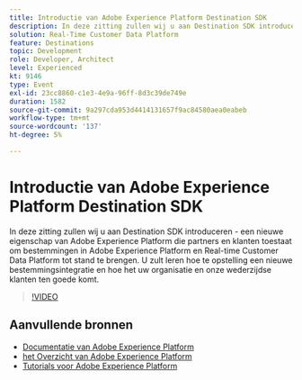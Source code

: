 ```yaml
---
title: Introductie van Adobe Experience Platform Destination SDK
description: In deze zitting zullen wij u aan Destination SDK introduceren - een nieuwe eigenschap van Adobe Experience Platform die partners en klanten toestaat om bestemmingen in Adobe Experience Platform en Real-time Customer Data Platform tot stand te brengen. U zult leren hoe te opstelling een nieuwe bestemmingsintegratie en hoe het uw organisatie en onze wederzijdse klanten ten goede komt.
solution: Real-Time Customer Data Platform
feature: Destinations
topic: Development
role: Developer, Architect
level: Experienced
kt: 9146
type: Event
exl-id: 23cc8860-c1e3-4e9a-96ff-8d3c39de749e
duration: 1582
source-git-commit: 9a297cda953d4414131657f9ac84580aea0eabeb
workflow-type: tm+mt
source-wordcount: '137'
ht-degree: 5%

---
```


# Introductie van Adobe Experience Platform Destination SDK

In deze zitting zullen wij u aan Destination SDK introduceren - een nieuwe eigenschap van Adobe Experience Platform die partners en klanten toestaat om bestemmingen in Adobe Experience Platform en Real-time Customer Data Platform tot stand te brengen. U zult leren hoe te opstelling een nieuwe bestemmingsintegratie en hoe het uw organisatie en onze wederzijdse klanten ten goede komt.


>[!VIDEO](https://video.tv.adobe.com/v/337583/?quality=12&learn=on&hidetitle=true)

## Aanvullende bronnen

- [ Documentatie van Adobe Experience Platform ](https://experienceleague.adobe.com/docs/experience-platform.html?lang=nl-NL)
- [ het Overzicht van Adobe Experience Platform ](https://experienceleague.adobe.com/docs/experience-platform/landing/home.html?lang=nl-NL)
- [Tutorials voor Adobe Experience Platform](https://experienceleague.adobe.com/docs/platform-learn/tutorials/overview.html?lang=nl)
